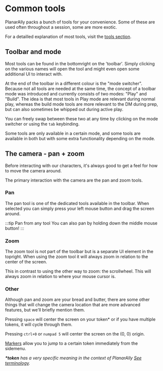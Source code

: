 # Common tools

PlanarAlly packs a bunch of tools for your convenience.
Some of these are used often throughout a session, some are more exotic.

For a detailled explanation of most tools, visit the [tools section](/docs/tools/select/).

## Toolbar and mode

Most tools can be found in the bottomright on the 'toolbar'.
Simply clicking on the various names will open the tool and might even open some additional UI to interact with.

At the end of the toolbar in a different colour is the "mode switcher".
Because not all tools are needed at the same time, the concept of a toolbar mode was introduced and currently consists of two modes: "Play" and "Build". The idea is that most tools in Play mode are relevant during normal play, whereas the build mode tools are more relevant to the DM during prep, but can also sometimes be whipped out during active play.

You can freely swap between these two at any time by clicking on the mode switcher or using the `tab` keybinding.

Some tools are only available in a certain mode, and some tools are available in both but with some extra functionality depending on the mode.

## The camera - pan + zoom

Before interacting with our characters, it's always good to get a feel for how to move the camera around.

The primary interaction with the camera are the pan and zoom tools.

### Pan

The pan tool is one of the dedicated tools available in the toolbar.
When selected you can simply press your left mouse button and drag the screen around.

:::tip Pan from any tool
You can also pan by holding down the middle mouse button!
:::

### Zoom

The zoom tool is not part of the toolbar but is a separate UI element in the topright.
When using the zoom tool it will always zoom in relation to the center of the screen.

This in contrast to using the other way to zoom: the scrollwheel.
This will always zoom in relation to where your mouse cursor is.

### Other

Although pan and zoom are your bread and butter, there are some other things that will change the camera location that are more advanced features, but we'll briefly mention them.

Pressing `space` will center the screen on your token\* or if you have multiple tokens, it will cycle through them.

Pressing `ctrl+0` or `numpad 5` will center the screen on the (0, 0) origin.

[Markers](/docs/player/markers) allow you to jump to a certain token immediately from the sidemenu.

_**\*token** has a very specific meaning in the context of PlanarAlly [See terminology](/docs/terminology/)._
